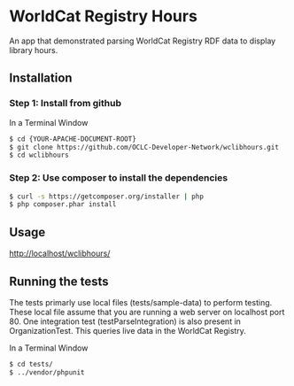 # WorldCat Registry Hours

An app that demonstrated parsing WorldCat Registry RDF data to display library hours.

## Installation

### Step 1: Install from github
In a Terminal Window

```bash
$ cd {YOUR-APACHE-DOCUMENT-ROOT}
$ git clone https://github.com/OCLC-Developer-Network/wclibhours.git
$ cd wclibhours
```

### Step 2: Use composer to install the dependencies

```bash
$ curl -s https://getcomposer.org/installer | php
$ php composer.phar install
```

## Usage

[http://localhost/wclibhours/](http://localhost/wclibhours/)

## Running the tests

The tests primarly use local files (tests/sample-data) to perform testing. These local file assume that you are running a web server on localhost port 80. 
One integration test (testParseIntegration) is also present in OrganizationTest. This queries live data in the WorldCat Registry.

In a Terminal Window

```bash
$ cd tests/
$ ../vendor/phpunit
```